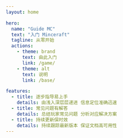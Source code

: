 ```yaml
---
layout: home

hero:
  name: "Guide MC"
  text: "入门 Minceraft"
  tagline: 从零开始
  actions:
    - theme: brand
      text: 由此入门
      link: /game/
    - theme: alt
      text: 说明
      link: /base/

features:
  - title: 逐步指导易上手
    details: 由浅入深层层递进 信息定位准确迅速
  - title: 常见问题有解答
    details: 总结玩家常见问题 分析对应解决方案
  - title: 持续更新保时效
    details: 持续跟踪最新版本 保证文档高可用性
---
```

